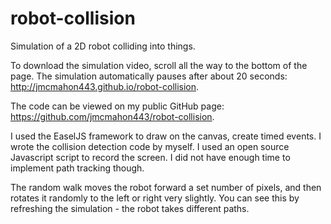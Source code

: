 # robot-collision
Simulation of a 2D robot colliding into things.

To download the simulation video, scroll all the way to the bottom of the page. The simulation automatically pauses after about 20 seconds: http://jmcmahon443.github.io/robot-collision.

The code can be viewed on my public GitHub page: https://github.com/jmcmahon443/robot-collision.

I used the EaselJS framework to draw on the canvas, create timed events. I wrote the collision detection code by myself. I used an open source Javascript script to record the screen. I did not have enough time to implement path tracking though.

The random walk moves the robot forward a set number of pixels, and then rotates it randomly to the left or right very slightly. You can see this by refreshing the simulation - the robot takes different paths.
